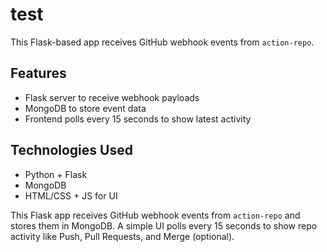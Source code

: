 # test
This Flask-based app receives GitHub webhook events from `action-repo`.

## Features
- Flask server to receive webhook payloads
- MongoDB to store event data
- Frontend polls every 15 seconds to show latest activity

## Technologies Used
- Python + Flask
- MongoDB
- HTML/CSS + JS for UI


This Flask app receives GitHub webhook events from `action-repo` and stores them in MongoDB. A simple UI polls every 15 seconds to show repo activity like Push, Pull Requests, and Merge (optional).
